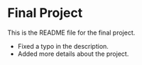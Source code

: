 # Final Project
This is the README file for the final project.
- Fixed a typo in the description.
- Added more details about the project.
